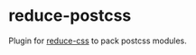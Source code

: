 # reduce-postcss
Plugin for [reduce-css](https://github.com/zoubin/reduce-css) to pack postcss modules.
